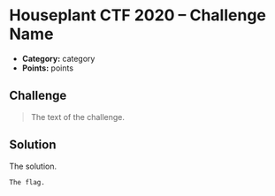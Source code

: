 # Houseplant CTF 2020 – Challenge Name

* **Category:** category
* **Points:** points

## Challenge

> The text of 
> the challenge.

## Solution

The solution.

```
The flag.
```